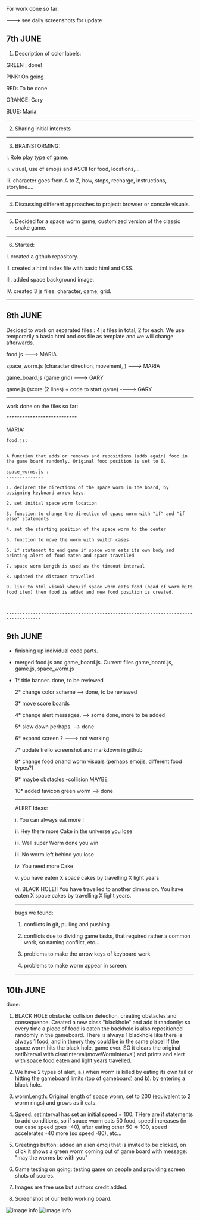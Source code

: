 
For work done so far:

---> see daily screenshots for update

7th JUNE
--------

1. Description of color labels:

GREEN : done!

PINK: On going

RED: To be done

ORANGE: Gary

BLUE: Maria

-------------------------
 
 2. Sharing initial interests

 -------------------------
 3. BRAINSTORMING:
  
  i. Role play type of game.
  
  ii. visual, use of emojis and ASCII for food, locations,...
  
  iii. character goes from A to Z, how, stops, recharge, instructions, storyline....

 ---------------------------------

 4. Discussing different approaches to project: browser or console visuals.

 ----------------------------------

 5. Decided for a space worm game, customized version of the classic snake game.

 ------------------------------------------------------

 6. Started:

  I. created a github repository.

  II. created a html index file with basic html and CSS.

  III. added space background image.

  IV. created 3 js files: character, game, grid.

  -------------------------------------------------

8th JUNE
--------
Decided to work on separated files : 4 js files in total, 2 for each.
We use temporarily a basic html and css file as template and we will change afterwards.

food.js  ---> MARIA

space_worm.js (character direction, movement, )  ---> MARIA

game_board.js (game grid)   --->  GARY

game.js  (score (2 lines) + code to start game) ----> GARY

------------------------

work done on the files so far:

_***************************_

MARIA:

    food.js: 
    ---------

    A function that adds or removes and repositions (adds again) food in the game board randomly. Original food position is set to 0.

    space_worms.js : 
    --------------

    1. declared the directions of the space worm in the board, by assigning keyboard arrow keys.

    2. set initial space worm location

    3. function to change the direction of space worm with "if" and "if else" statements

    4. set the starting position of the space worm to the center

    5. function to move the worm with switch cases

    6. if statement to end game if space worm eats its own body and printing alert of food eaten and space travelled

    7. space worm Length is used as the timeout interval

    8. updated the distance travelled
    
    9. link to html visual when/if space worm eats food (head of worm hits food item) then food is added and new food position is created.



    -----------------------------------------------------------------------------------


9th JUNE
--------

* finishing up individual code parts.

* merged food.js and game_board.js. Current files game_board.js, game.js, space_worm.js

*  1* title banner. done, to be reviewed

   2* change color scheme --> done, to be reviewed

   3* move score boards 
   
   4* change alert messages. --> some done, more to be added
   
   5* slow down perhaps. --> done 
   
   6* expand screen ? ---> not working
   
   7* update trello screenshot and markdown in github
   
   8* change food or/and worm visuals (perhaps emojis, different food types?)
   
   9* maybe obstacles -collision MAYBE

   10* added favicon green worm  --> done

   ------------------

   ALERT Ideas:

   i. You can always eat more !

   ii. Hey there more Cake in the universe you lose
   
   iii. Well super Worm done you win
   
   iii. No worm left behind you lose
   
   iv. You need more Cake
   
   v.  you have eaten X space cakes by travelling X light years

   vi. BLACK HOLE!! You have travelled to another dimension. You have eaten X space cakes by travelling X light years.

   ------------------------------

   bugs we found:

   1. conflicts in git, pulling and pushing

   2. conflicts due to dividing game tasks, that required rather a common work, so naming conflict, etc...

   3. problems to make the arrow keys of keyboard work

   4. problems to make worm appear in screen.

   -------------------------------



10th JUNE
--------
   
done:

1. BLACK HOLE obstacle: collision detection, creating obstacles and consequence. Created a new class "blackhole" and add it randomly: so every time a piece of food is eaten the backhole is also repositioned randomly in the gameboard. There is always 1 blackhole like there is always 1 food, and in theory they could be in the same place! If the space worm hits the black hole, game over. SO it clears the  original setINterval with clearInterval(moveWormInterval) and prints and alert with space food eaten and light years travelled.

2. We have 2 types of alert, a.) when worm is killed by eating its own tail or hitting the gameboard limits (top of gameboard) and b). by entering a black hole.

3. wormLength:  Original length of space worm, set to 200  (equivalent to 2 worm rings) and grows as it eats.

4. Speed: setInterval has set an initial speed = 100. THere are if statements to add conditions, so if space worm eats 50 food, speed increases (in our case speed goes -40), after eating other 50 => 100, speed accelerates -40 more (so speed -80), etc...

5. Greetings button: added an alien emoji that is invited to be clicked, on click it shows a green worm coming out of game board with message: "may the worms be with you"

6. Game testing on going: testing game on people and providing screen shots of scores.

7. Images are free use but authors credit added.

8. Screenshot of our trello working board.

![image info](work_record/game_player1_testing.png)
![image info](work_record/game_work_plan.jpg)
